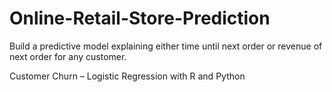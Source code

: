 # Online-Retail-Store-Prediction
Build a predictive model explaining either time until next order or revenue of next order for any customer.

Customer Churn – Logistic Regression with R and Python
